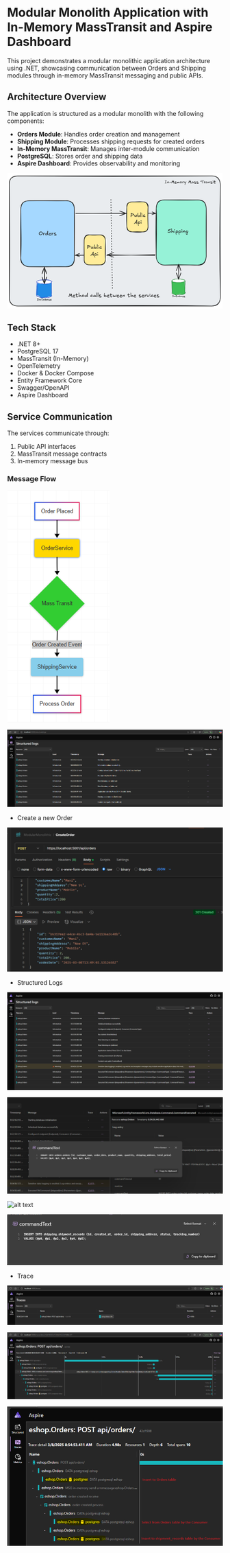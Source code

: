 # Modular Monolith Application with In-Memory MassTransit and Aspire Dashboard

This project demonstrates a modular monolithic application architecture using .NET, showcasing communication between Orders and Shipping modules through in-memory MassTransit messaging and public APIs.

## Architecture Overview

The application is structured as a modular monolith with the following components:

- **Orders Module**: Handles order creation and management
- **Shipping Module**: Processes shipping requests for created orders
- **In-Memory MassTransit**: Manages inter-module communication
- **PostgreSQL**: Stores order and shipping data
- **Aspire Dashboard**: Provides observability and monitoring

![alt text](Images/image-9.png)


## Tech Stack

- .NET 8+
- PostgreSQL 17
- MassTransit (In-Memory)
- OpenTelemetry
- Docker & Docker Compose
- Entity Framework Core
- Swagger/OpenAPI
- Aspire Dashboard

## Service Communication
The services communicate through:
1. Public API interfaces
2. MassTransit message contracts
3. In-memory message bus

### Message Flow

![alt text](Images/image-10.png)


![alt text](Images/image.png)

- Create a new Order

![alt text](Images/image-1.png)

- Structured Logs

![alt text](Images/image-4.png)

![alt text](Images/image-5.png)

![alt text](image-6.png)

![alt text](Images/image-7.png)

- Trace

![alt text](Images/image-2.png)

![alt text](Images/image-3.png)

![alt text](Images/image-8.png)